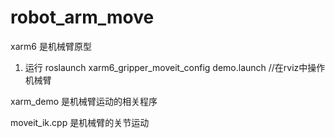 # robot_arm_move

xarm6 是机械臂原型

1. 运行 roslaunch xarm6_gripper_moveit_config demo.launch   //在rviz中操作机械臂

xarm_demo 是机械臂运动的相关程序

moveit_ik.cpp 是机械臂的关节运动

